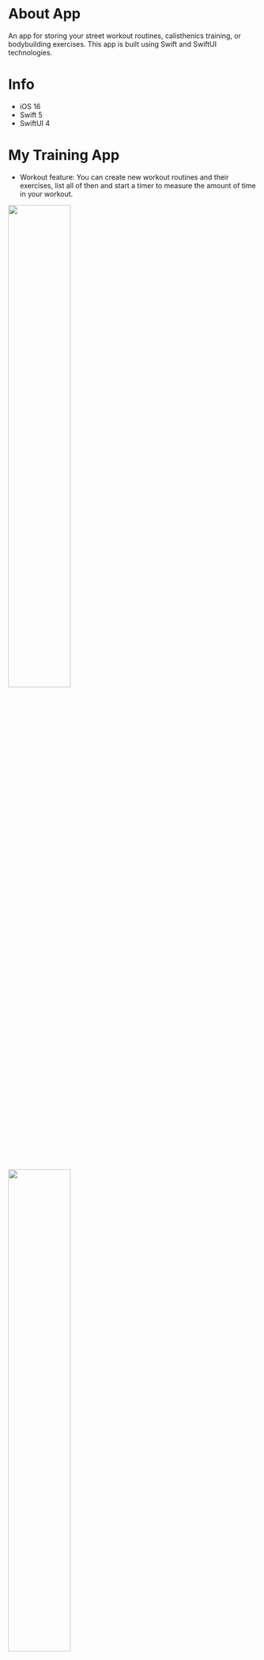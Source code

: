 # About App
An app for storing your street workout routines, calisthenics training, or bodybuilding exercises. This app is built using Swift and SwiftUI technologies.

# Info

* iOS 16
* Swift 5
* SwiftUI 4

# My Training App

* Workout feature: You can create new workout routines and their exercises, list all of then and start a timer to measure the amount of time in your workout.

<img src="https://user-images.githubusercontent.com/20096045/193409598-628f032c-b991-499b-a81b-25e581a30f9c.png" width=50% height=50%>
<img src="https://user-images.githubusercontent.com/20096045/193409635-7a77326e-7930-4214-a594-f5ce7832059d.png" width=50% height=50%>

* History Feature: When you finish a timer of your workout routine, that workout will be saved in your history list.
* Statistic Feature: For each workout created that has a history routine, it will be created a statistic item.
